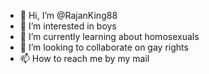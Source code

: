 - 👋 Hi, I’m @RajanKing88
- 👀 I’m interested in boys
- 🌱 I’m currently learning about homosexuals
- 💞️ I’m looking to collaborate on gay rights
- 📫 How to reach me by my mail

<!---
RajanKing88/RajanKing88 is a ✨ special ✨ repository because its `README.md` (this file) appears on your GitHub profile.
You can click the Preview link to take a look at your changes.
--->
